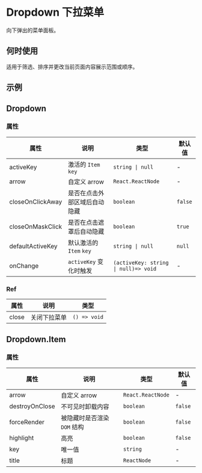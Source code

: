 # Dropdown 下拉菜单 <Experimental></Experimental>

向下弹出的菜单面板。

## 何时使用

适用于筛选、排序并更改当前页面内容展示范围或顺序。

## 示例

<code src="./demos/demo1.tsx"></code> <code src="./demos/demo2.tsx"></code> <code src="./demos/demo3.tsx"></code>

## Dropdown

### 属性

| 属性 | 说明 | 类型 | 默认值 |
| --- | --- | --- | --- |
| activeKey | 激活的 `Item` `key` | `string \| null` | - |
| arrow | 自定义 arrow | `React.ReactNode` | - |
| closeOnClickAway | 是否在点击外部区域后自动隐藏 | `boolean` | `false` |
| closeOnMaskClick | 是否在点击遮罩后自动隐藏 | `boolean` | `true` |
| defaultActiveKey | 默认激活的 `Item` `key` | `string \| null` | `null` |
| onChange | `activeKey` 变化时触发 | `(activeKey: string \| null)=> void` | - |

### Ref

| 属性  | 说明         | 类型         |
| ----- | ------------ | ------------ |
| close | 关闭下拉菜单 | `() => void` |

## Dropdown.Item

### 属性

| 属性           | 说明                        | 类型              | 默认值  |
| -------------- | --------------------------- | ----------------- | ------- |
| arrow          | 自定义 arrow                | `React.ReactNode` | -       |
| destroyOnClose | 不可见时卸载内容            | `boolean`         | `false` |
| forceRender    | 被隐藏时是否渲染 `DOM` 结构 | `boolean`         | `false` |
| highlight      | 高亮                        | `boolean`         | `false` |
| key            | 唯一值                      | `string`          | -       |
| title          | 标题                        | `ReactNode`       | -       |
